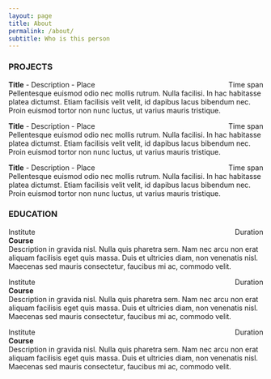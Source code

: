 ```yaml
---
layout: page
title: About
permalink: /about/
subtitle: Who is this person
---
```




### PROJECTS
**Title** - Description - Place <span style="float: right; ">Time span</span>  
Pellentesque euismod odio nec mollis rutrum. Nulla facilisi. In hac habitasse platea dictumst. Etiam facilisis velit velit, id dapibus lacus bibendum nec. Proin euismod tortor non nunc luctus, ut varius mauris tristique.  

**Title** - Description - Place <span style="float: right; ">Time span</span>  
Pellentesque euismod odio nec mollis rutrum. Nulla facilisi. In hac habitasse platea dictumst. Etiam facilisis velit velit, id dapibus lacus bibendum nec. Proin euismod tortor non nunc luctus, ut varius mauris tristique.  

**Title** - Description - Place <span style="float: right; ">Time span</span>  
Pellentesque euismod odio nec mollis rutrum. Nulla facilisi. In hac habitasse platea dictumst. Etiam facilisis velit velit, id dapibus lacus bibendum nec. Proin euismod tortor non nunc luctus, ut varius mauris tristique.  

### EDUCATION

Institute <span style="float: right; ">Duration</span>  
**Course**  
Description in gravida nisl. Nulla quis pharetra sem. Nam nec arcu non erat aliquam facilisis eget quis massa. Duis et ultricies diam, non venenatis nisl. Maecenas sed mauris consectetur, faucibus mi ac, commodo velit.  

Institute <span style="float: right; ">Duration</span>  
**Course**  
Description in gravida nisl. Nulla quis pharetra sem. Nam nec arcu non erat aliquam facilisis eget quis massa. Duis et ultricies diam, non venenatis nisl. Maecenas sed mauris consectetur, faucibus mi ac, commodo velit.  

Institute <span style="float: right; ">Duration</span>  
**Course**  
Description in gravida nisl. Nulla quis pharetra sem. Nam nec arcu non erat aliquam facilisis eget quis massa. Duis et ultricies diam, non venenatis nisl. Maecenas sed mauris consectetur, faucibus mi ac, commodo velit.
